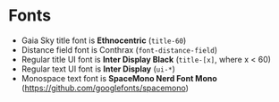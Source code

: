 # Fonts

* Gaia Sky title font is **Ethnocentric** (`title-60`)
* Distance field font is Conthrax (`font-distance-field`)
* Regular title UI font is **Inter Display Black** (`title-[x]`, where x < 60)
* Regular text UI font is **Inter Display** (`ui-*`)
* Monospace text font is **SpaceMono Nerd Font Mono** (https://github.com/googlefonts/spacemono)

